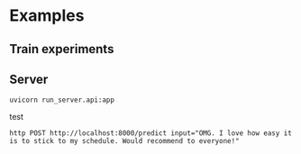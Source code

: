# Examples

## Train experiments


## Server
```shell
uvicorn run_server.api:app
```

test
```
http POST http://localhost:8000/predict input="OMG. I love how easy it is to stick to my schedule. Would recommend to everyone!"
```
